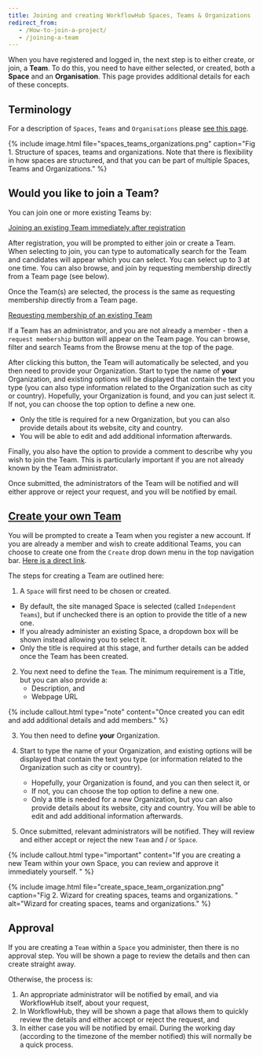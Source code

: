 ```yaml
---
title: Joining and creating WorkflowHub Spaces, Teams & Organizations
redirect_from: 
   - /How-to-join-a-project/
   - /joining-a-team
---
```


When you have registered and logged in, the next step is to either create, or join, a **Team**. To do this, you need to have either selected, or created, both a **Space** and an **Organisation**. This page provides additional details for each of these concepts.


## Terminology

For a description of `Spaces`, `Teams` and `Organisations` please [see this page](/docs/space_team_organisation.md).

{% include image.html file="spaces_teams_organizations.png" caption="Fig 1. Structure of spaces, teams and organizations. Note that there is flexibility in how spaces are structured, and that you can be part of multiple Spaces, Teams and Organizations." %}


## Would you like to join a Team?

You can join one or more existing Teams by:


<p>
  <a class="btn-collapse" data-toggle="collapse" href="#collapse1" role="button" aria-expanded="false" aria-controls="collapse1">
    Joining an existing Team immediately after registration
  </a>
</p>

<div class="collapse" id="collapse1">
<div class="card card-body">

After registration, you will be prompted to either join or create a Team. When selecting to join, you can type to automatically search for the Team and candidates will appear which you can select. You can select up to 3 at one time. You can also browse, and join by requesting membership directly from a Team page (see below).

Once the Team(s) are selected, the process is the same as requesting membership directly from a Team page.

</div>
</div>


<p>
  <a class="btn-collapse" data-toggle="collapse" href="#collapse1" role="button" aria-expanded="false" aria-controls="collapse1">
    Requesting membership of an existing Team
  </a>
</p>

<div class="collapse" id="collapse1">
<div class="card card-body">

If a Team has an administrator, and you are not already a member - then a `request membership` button will appear on the Team page. You can browse, filter and search Teams from the Browse menu at the top of the page.

After clicking this button, the Team will automatically be selected, and you then need to provide your Organization. Start to type the name of **your** Organization, and existing options will be displayed that contain the text you type (you can also type information related to the Organization such as city or country). Hopefully, your Organization is found, and you can just select it. If not, you can choose the top option to define a new one.

- Only the title is required for a new Organization, but you can also provide details about its website, city and country. 
- You will be able to edit and add additional information afterwards.

Finally, you also have the option to provide a comment to describe why you wish to join the Team. This is particularly important if you are not already known by the Team administrator.

Once submitted, the administrators of the Team will be notified and will either approve or reject your request, and you will be notified by email.

</div>
</div>


## [Create your own Team](https://workflowhub.eu/projects/guided_create)

You will be prompted to create a Team when you register a new account. If you are already a member and wish to create additional Teams, you can choose to create one from the `Create` drop down menu in the top navigation bar. [Here is a direct link](https://workflowhub.eu/projects/guided_create).

The steps for creating a Team are outlined here:

1. A `Space` will first need to be chosen or created. 

- By default, the site managed Space is selected (called `Independent Teams`), but if unchecked there is an option to provide the title of a new one. 
- If you already administer an existing Space, a dropdown box will be shown instead allowing you to select it. 
- Only the title is required at this stage, and further details can be added once the Team has been created.

2. You next need to define the `Team`. The minimum requirement is a Title, but you can also provide a:
   - Description, and 
   - Webpage URL 

{% include callout.html type="note" content="Once created you can edit and add additional details and add members." %}    

3. You then need to define **your** Organization. 
4. Start to type the name of your Organization, and existing options will be displayed that contain the text you type (or information related to the Organization such as city or country). 
   - Hopefully, your Organization is found, and you can then select it, or 
   - If not, you can choose the top option to define a new one. 
   - Only a title is needed for a new Organization, but you can also provide details about its website, city and country. You will be able to edit and add additional information afterwards.

5. Once submitted, relevant administrators will be notified. They will review and either accept or reject the new `Team` and / or `Space`. 

{% include callout.html type="important" content="If you are creating a new Team within your own Space, you can review and approve it immediately yourself.
" %}

{% include image.html file="create_space_team_organization.png" caption="Fig 2. Wizard for creating spaces, teams and organizations. " alt="Wizard for creating spaces, teams and organizations." %}


## Approval

If you are creating a `Team` within a `Space` you administer, then there is no approval step. You will be shown a page to review the details and then can create straight away.

Otherwise, the process is:

1. An appropriate administrator will be notified by email, and via WorkflowHub itself, about your request,
2. In WorkflowHub, they will be shown a page that allows them to quickly review the details and either accept or reject the request, and 
3. In either case you will be notified by email. During the working day (according to the timezone of the member notified) this will normally be a quick process.
